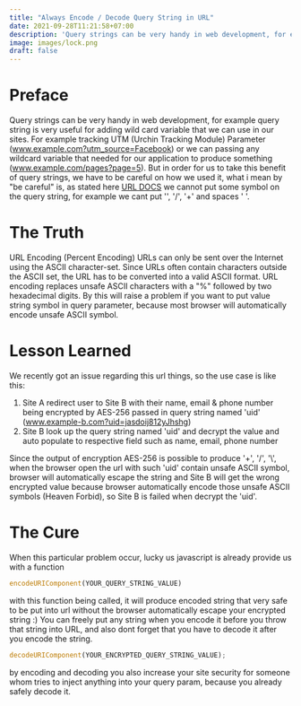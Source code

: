 ```yaml
---
title: "Always Encode / Decode Query String in URL"
date: 2021-09-28T11:21:58+07:00
description: 'Query strings can be very handy in web development, for example query string is very useful for adding wild card variable that we can use in our sites...'
image: images/lock.png
draft: false
---
```


# Preface
Query strings can be very handy in web development, for example query string is very useful for adding wild card variable that we can use in our sites. For example tracking UTM (Urchin Tracking Module) Parameter (www.example.com?utm_source=Facebook) or we can passing any wildcard variable that needed for our application to produce something (www.example.com/pages?page=5).
But in order for us to take this benefit of query strings, we have to be careful on how we used it, what i mean by "be careful" is, as stated here [URL DOCS](https://www.w3schools.com/tags/ref_urlencode.ASP) we cannot put some symbol on the query string, for example we cant put '\', '/', '+' and spaces ' '.

# The Truth
URL Encoding (Percent Encoding) URLs can only be sent over the Internet using the ASCII character-set. Since URLs often contain characters outside the ASCII set, the URL has to be converted into a valid ASCII format. URL encoding replaces unsafe ASCII characters with a "%" followed by two hexadecimal digits.
By this will raise a problem if you want to put value string symbol in query parameter, because most browser will automatically encode unsafe ASCII symbol.

# Lesson Learned
We recently got an issue regarding this url things, so the use case is like this:
1. Site A redirect user to Site B with their name, email & phone number being encrypted by AES-256 passed in query string named 'uid' (www.example-b.com?uid=jasdoij812yJhshg)
2. Site B look up the query string named 'uid' and decrypt the value and auto populate to respective field such as name, email, phone number

Since the output of encryption AES-256 is possible to produce '+', '/', '\\', when the browser open the url with such 'uid' contain unsafe ASCII symbol, browser will automatically escape the string and Site B will get the wrong encrypted value because browser automatically encode those unsafe ASCII symbols (Heaven Forbid), so Site B is failed when decrypt the 'uid'.

# The Cure

When this particular problem occur, lucky us javascript is already provide us with a function 
```javascript
encodeURIComponent(YOUR_QUERY_STRING_VALUE)
```

with this function being called, it will produce encoded string that very safe to be put into url without the browser automatically escape your encrypted string :)
You can freely put any string when you encode it before you throw that string into URL, and also dont forget that you have to decode it after you encode the string.

```javascript
decodeURIComponent(YOUR_ENCRYPTED_QUERY_STRING_VALUE);
```

by encoding and decoding you also increase your site security for someone whom tries to inject anything into your query param, because you already safely decode it.